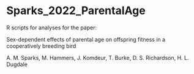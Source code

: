 # Sparks_2022_ParentalAge
R scripts for analyses for the paper:

Sex-dependent effects of parental age on offspring fitness in a cooperatively breeding bird

A. M. Sparks, M. Hammers, J. Komdeur, T. Burke, D. S. Richardson, H. L. Dugdale

